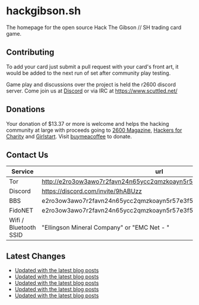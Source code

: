 # hackgibson.sh
The homepage for the open source Hack The Gibson // SH trading card game.


## Contributing

To add your card just submit a pull request with your card's front art, it would be added to the next run of set after community play testing.

Game play and discussions over the project is held the r2600 discord server. Come join us at [Discord](https://discord.com/invite/9hABUzz) or via IRC at https://www.scuttled.net/


## Donations

Your donation of $13.37 or more is welcome and helps the hacking community at large with proceeds going to [2600 Magazine](https://2600.com/), [Hackers for Charity](https://hackersforcharity.org) and [Girlstart](https://girlstart.org).  Visit [buymeacoffee](https://www.buymeacoffee.com/hackgibson.sh) to donate.


## Contact Us

Service | url
-|-
Tor | http://e2ro3ow3awo7r2favn24n65ycc2qmzkoayn5r57e3f56nvjwdcgg32ad.onion
Discord | https://discord.com/invite/9hABUzz
BBS | e2ro3ow3awo7r2favn24n65ycc2qmzkoayn5r57e3f56nvjwdcgg32ad.onion:23
FidoNET | e2ro3ow3awo7r2favn24n65ycc2qmzkoayn5r57e3f56nvjwdcgg32ad.onion:24554
Wifi / Bluetooth SSID | "Ellingson Mineral Company" or "EMC Net - <fidonet address>"

## Latest Changes
<!-- BLOG-POST-LIST:START -->
- [Updated with the latest blog posts](https://github.com/DFW2600/hackgibson.sh/commit/134c03cf4f93756ce54e17a1899b09f04328de50)
- [Updated with the latest blog posts](https://github.com/DFW2600/hackgibson.sh/commit/09ea3fbd652ae108a121b2808b771fc60d0241ee)
- [Updated with the latest blog posts](https://github.com/DFW2600/hackgibson.sh/commit/7d2af6ea25e527714246cfa79313f8328142fdbc)
- [Updated with the latest blog posts](https://github.com/DFW2600/hackgibson.sh/commit/a8e6974b753a0b6aafd57d110b3803819d9eb861)
- [Updated with the latest blog posts](https://github.com/DFW2600/hackgibson.sh/commit/a3833f218eec8cb5436b7e063e088728bfd1a5e9)
<!-- BLOG-POST-LIST:END -->
